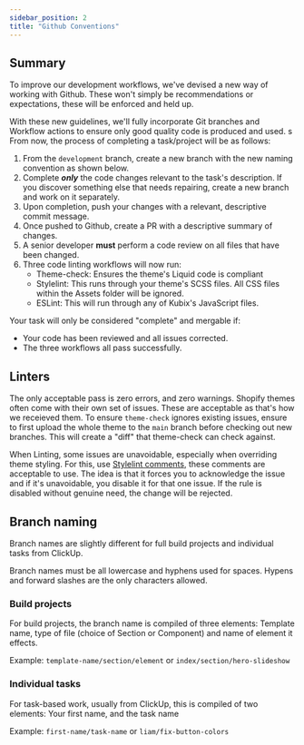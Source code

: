 ```yaml
---
sidebar_position: 2
title: "Github Conventions"
---
```


## Summary

To improve our development workflows, we've devised a new way of working with Github.
These won't simply be recommendations or expectations, these will be enforced and held up.

With these new guidelines, we'll fully incorporate Git branches and Workflow actions to ensure only good quality code is produced and used.
s
From now, the process of completing a task/project will be as follows:

1. From the `development` branch, create a new branch with the new naming convention as shown below.
2. Complete _**only**_ the code changes relevant to the task's description. If you discover something else that needs repairing, create a new branch and work on it separately.
3. Upon completion, push your changes with a relevant, descriptive commit message.
4. Once pushed to Github, create a PR with a descriptive summary of changes.
5. A senior developer **must** perform a code review on all files that have been changed.
6. Three code linting workflows will now run:
    * Theme-check: Ensures the theme's Liquid code is compliant
    * Stylelint: This runs through your theme's SCSS files. All CSS files within the Assets folder will be ignored.
    * ESLint: This will run through any of Kubix's JavaScript files.

Your task will only be considered "complete" and mergable if:

* Your code has been reviewed and all issues corrected.
* The three workflows all pass successfully.

## Linters

The only acceptable pass is zero errors, and zero warnings.
Shopify themes often come with their own set of issues. These are acceptable as that's how we receieved them. To ensure `theme-check` ignores existing issues, ensure to first upload the whole theme to the `main` branch before checking out new branches. This will create a "diff" that theme-check can check against.

When Linting, some issues are unavoidable, especially when overriding theme styling. For this, use [Stylelint comments](https://stylelint.io/user-guide/ignore-code/), these comments are acceptable to use. The idea is that it forces you to acknowledge the issue and if it's unavoidable, you disable it for that one issue. If the rule is disabled without genuine need, the change will be rejected.

## Branch naming

Branch names are slightly different for full build projects and individual tasks from ClickUp.

Branch names must be all lowercase and hyphens used for spaces. Hypens and forward slashes are the only characters allowed.

### Build projects

For build projects, the branch name is compiled of three elements: Template name, type of file (choice of Section or Component) and name of element it effects.

Example:
`template-name/section/element` or `index/section/hero-slideshow`

### Individual tasks

For task-based work, usually from ClickUp, this is compiled of two elements: Your first name, and the task name

Example:
`first-name/task-name` or `liam/fix-button-colors`
